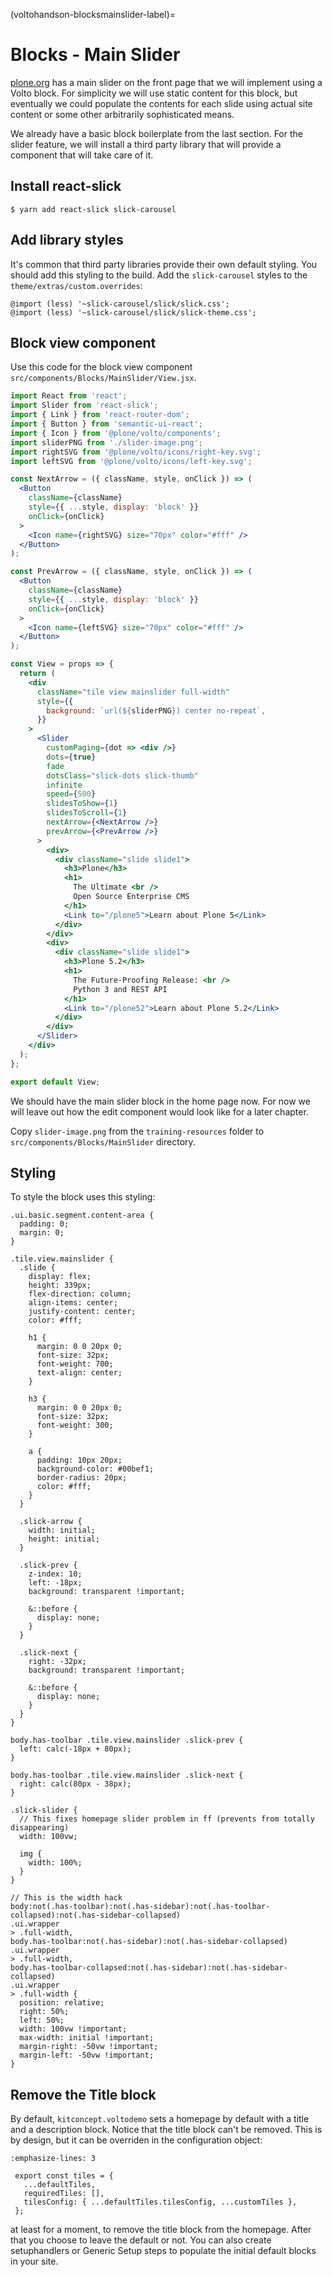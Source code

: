 (voltohandson-blocksmainslider-label)=

# Blocks - Main Slider

[plone.org](https://plone.org/) has a main slider on the front page that we will implement using a Volto block.
For simplicity we will use static content for this block, but eventually we could populate the contents for each slide using actual site content or some other arbitrarily sophisticated means.

We already have a basic block boilerplate from the last section.
For the slider feature, we will install a third party library that will provide a component that will take care of it.

## Install react-slick

```shell
$ yarn add react-slick slick-carousel
```

## Add library styles

It's common that third party libraries provide their own default styling.
You should add this styling to the build.
Add the `slick-carousel` styles to the `theme/extras/custom.overrides`:

```less
@import (less) '~slick-carousel/slick/slick.css';
@import (less) '~slick-carousel/slick/slick-theme.css';
```

## Block view component

Use this code for the block view component `src/components/Blocks/MainSlider/View.jsx`.

```jsx
import React from 'react';
import Slider from 'react-slick';
import { Link } from 'react-router-dom';
import { Button } from 'semantic-ui-react';
import { Icon } from '@plone/volto/components';
import sliderPNG from './slider-image.png';
import rightSVG from '@plone/volto/icons/right-key.svg';
import leftSVG from '@plone/volto/icons/left-key.svg';

const NextArrow = ({ className, style, onClick }) => (
  <Button
    className={className}
    style={{ ...style, display: 'block' }}
    onClick={onClick}
  >
    <Icon name={rightSVG} size="70px" color="#fff" />
  </Button>
);

const PrevArrow = ({ className, style, onClick }) => (
  <Button
    className={className}
    style={{ ...style, display: 'block' }}
    onClick={onClick}
  >
    <Icon name={leftSVG} size="70px" color="#fff" />
  </Button>
);

const View = props => {
  return (
    <div
      className="tile view mainslider full-width"
      style={{
        background: `url(${sliderPNG}) center no-repeat`,
      }}
    >
      <Slider
        customPaging={dot => <div />}
        dots={true}
        fade
        dotsClass="slick-dots slick-thumb"
        infinite
        speed={500}
        slidesToShow={1}
        slidesToScroll={1}
        nextArrow={<NextArrow />}
        prevArrow={<PrevArrow />}
      >
        <div>
          <div className="slide slide1">
            <h3>Plone</h3>
            <h1>
              The Ultimate <br />
              Open Source Enterprise CMS
            </h1>
            <Link to="/plone5">Learn about Plone 5</Link>
          </div>
        </div>
        <div>
          <div className="slide slide1">
            <h3>Plone 5.2</h3>
            <h1>
              The Future-Proofing Release: <br />
              Python 3 and REST API
            </h1>
            <Link to="/plone52">Learn about Plone 5.2</Link>
          </div>
        </div>
      </Slider>
    </div>
  );
};

export default View;
```

We should have the main slider block in the home page now.
For now we will leave out how the edit component would look like for a later chapter.

Copy `slider-image.png` from the `training-resources` folder to `src/components/Blocks/MainSlider` directory.

## Styling

To style the block uses this styling:

```less
.ui.basic.segment.content-area {
  padding: 0;
  margin: 0;
}

.tile.view.mainslider {
  .slide {
    display: flex;
    height: 339px;
    flex-direction: column;
    align-items: center;
    justify-content: center;
    color: #fff;

    h1 {
      margin: 0 0 20px 0;
      font-size: 32px;
      font-weight: 700;
      text-align: center;
    }

    h3 {
      margin: 0 0 20px 0;
      font-size: 32px;
      font-weight: 300;
    }

    a {
      padding: 10px 20px;
      background-color: #00bef1;
      border-radius: 20px;
      color: #fff;
    }
  }

  .slick-arrow {
    width: initial;
    height: initial;
  }

  .slick-prev {
    z-index: 10;
    left: -18px;
    background: transparent !important;

    &::before {
      display: none;
    }
  }

  .slick-next {
    right: -32px;
    background: transparent !important;

    &::before {
      display: none;
    }
  }
}

body.has-toolbar .tile.view.mainslider .slick-prev {
  left: calc(-18px + 80px);
}

body.has-toolbar .tile.view.mainslider .slick-next {
  right: calc(80px - 38px);
}

.slick-slider {
  // This fixes homepage slider problem in ff (prevents from totally disappearing)
  width: 100vw;

  img {
    width: 100%;
  }
}

// This is the width hack
body:not(.has-toolbar):not(.has-sidebar):not(.has-toolbar-collapsed):not(.has-sidebar-collapsed)
.ui.wrapper
> .full-width,
body.has-toolbar:not(.has-sidebar):not(.has-sidebar-collapsed)
.ui.wrapper
> .full-width,
body.has-toolbar-collapsed:not(.has-sidebar):not(.has-sidebar-collapsed)
.ui.wrapper
> .full-width {
  position: relative;
  right: 50%;
  left: 50%;
  width: 100vw !important;
  max-width: initial !important;
  margin-right: -50vw !important;
  margin-left: -50vw !important;
}
```

## Remove the Title block

By default, `kitconcept.voltodemo` sets a homepage by default with a title and a description block.
Notice that the title block can't be removed.
This is by design, but it can be overriden in the configuration object:

```{code-block} js
:emphasize-lines: 3

 export const tiles = {
   ...defaultTiles,
   requiredTiles: [],
   tilesConfig: { ...defaultTiles.tilesConfig, ...customTiles },
 };
```

at least for a moment, to remove the title block from the homepage.
After that you choose to leave the default or not.
You can also create setuphandlers or Generic Setup steps to populate the initial default blocks in your site.

